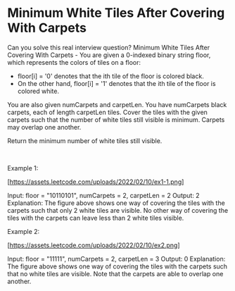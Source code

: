 # Minimum White Tiles After Covering With Carpets

Can you solve this real interview question? Minimum White Tiles After Covering With Carpets - You are given a 0-indexed binary string floor, which represents the colors of tiles on a floor:

 * floor[i] = '0' denotes that the ith tile of the floor is colored black.
 * On the other hand, floor[i] = '1' denotes that the ith tile of the floor is colored white.

You are also given numCarpets and carpetLen. You have numCarpets black carpets, each of length carpetLen tiles. Cover the tiles with the given carpets such that the number of white tiles still visible is minimum. Carpets may overlap one another.

Return the minimum number of white tiles still visible.

 

Example 1:

[https://assets.leetcode.com/uploads/2022/02/10/ex1-1.png]


Input: floor = "10110101", numCarpets = 2, carpetLen = 2
Output: 2
Explanation: 
The figure above shows one way of covering the tiles with the carpets such that only 2 white tiles are visible.
No other way of covering the tiles with the carpets can leave less than 2 white tiles visible.


Example 2:

[https://assets.leetcode.com/uploads/2022/02/10/ex2.png]


Input: floor = "11111", numCarpets = 2, carpetLen = 3
Output: 0
Explanation: 
The figure above shows one way of covering the tiles with the carpets such that no white tiles are visible.
Note that the carpets are able to overlap one another.